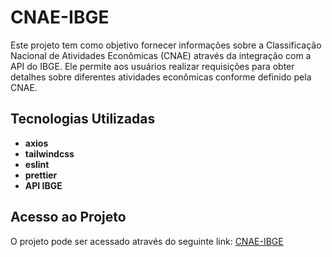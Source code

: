 # CNAE-IBGE

Este projeto tem como objetivo fornecer informações sobre a Classificação Nacional de Atividades Econômicas (CNAE) através da integração com a API do IBGE. Ele permite aos usuários realizar requisições para obter detalhes sobre diferentes atividades econômicas conforme definido pela CNAE.

## Tecnologias Utilizadas

- **axios**
- **tailwindcss**
- **eslint**
- **prettier**
- **API IBGE**

## Acesso ao Projeto

O projeto pode ser acessado através do seguinte link: [CNAE-IBGE](https://cnae-ibge.netlify.app/)
